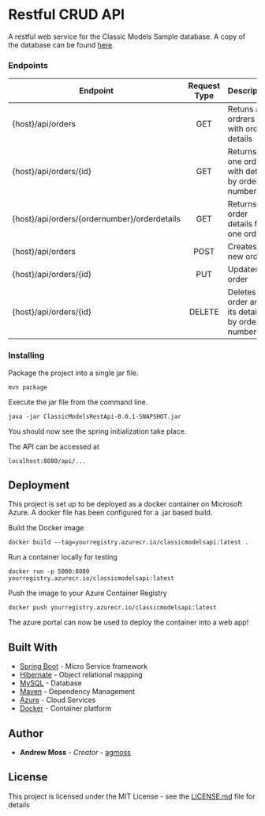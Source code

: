 # Restful CRUD API

A restful web service for the Classic Models Sample database. A copy of the database can be found [here](http://www.mysqltutorial.org/mysql-sample-database.aspx).

### Endpoints

| Endpoint | Request Type | Description  |
| ------------- |:-------------:| :-----|
| {host}/api/orders| GET | Retuns all ordrers with order details |
| {host}/api/orders/{id} | GET | Returns one order with details by order number |
| {host}/api/orders/{ordernumber}/orderdetails| GET | Returns order details for one order |
| {host}/api/orders|POST |Creates a new order |
| {host}/api/orders/{id} | PUT | Updates an order |
| {host}/api/orders/{id} | DELETE | Deletes an order and its details by order number |


### Installing

Package the project into a single jar file. 

```
mvn package
```

Execute the jar file from the command line. 

```
java -jar ClassicModelsRestApi-0.0.1-SNAPSHOT.jar
```

You should now see the spring initialization take place.

The API can be accessed at

```
localhost:8080/api/...
```

## Deployment

This project is set up to be deployed as a docker container on Microsoft Azure. A docker file has been configured for a .jar based build. 

Build the Docker image 

```
docker build --tag=yourregistry.azurecr.io/classicmodelsapi:latest .
```
Run a container locally for testing

```
docker run -p 5000:8080 yourregistry.azurecr.io/classicmodelsapi:latest
```

Push the image to your Azure Container Registry

```
docker push yourregistry.azurecr.io/classicmodelsapi:latest
```

The azure portal can now be used to deploy the container into a web app!


## Built With

* [Spring Boot](https://spring.io/projects/spring-boot) - Micro Service framework 
* [Hibernate](http://hibernate.org/) - Object relational mapping
* [MySQL](https://www.mysql.com/) - Database
* [Maven](https://maven.apache.org/) - Dependency Management
* [Azure](https://azure.microsoft.com/en-ca/) - Cloud Services
* [Docker](https://www.docker.com/) - Container platform

## Author

* **Andrew Moss** - *Creator* - [agmoss](https://github.com/agmoss)

## License

This project is licensed under the MIT License - see the [LICENSE.md](LICENSE.md) file for details
